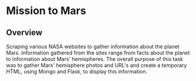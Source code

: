 # Mission to Mars

## Overview
Scraping various NASA websites to gather information about the planet Mars. Information gathered from the sites range from facts about the planet to information about Mars' hemispheres. The overall purpose of this task was to gather Mars' hemisphere photos and URL's and create a temporary HTML, using Mongo and Flask, to display this information.
